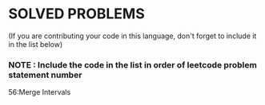 # SOLVED PROBLEMS
(If you are contributing your code in this language, don't forget to include it in the list below)<br>
### NOTE : Include the code in the list in order of leetcode problem statement number

56:Merge Intervals
